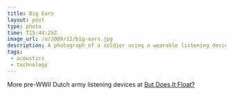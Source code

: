```yaml
---
title: Big Ears
layout: post
type: photo
time: T15:44:25Z
image_url: /u/2009/12/big-ears.jpg
description: A photograph of a soldier using a wearable listening device.
tags:
 - acoustics
 - technology
---
```


More pre-WWII Dutch army listening devices at [But Does It Float?](http://butdoesitfloat.com/190819/For-the-world-to-be-interesting-you-have-to-be-manipulating-it-all)

